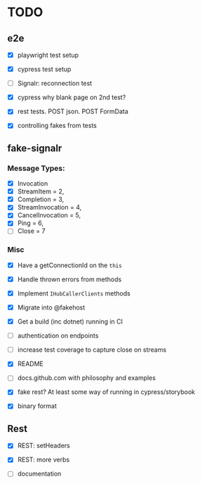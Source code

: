 # TODO

## e2e

- [x] playwright test setup
- [x] cypress test setup
- [ ] Signalr: reconnection test 
- [x] cypress why blank page on 2nd test? 
- [x] rest tests. POST json. POST FormData
- [x] controlling fakes from tests


## fake-signalr

### Message Types:

- [x] Invocation
- [x] StreamItem = 2,
- [x] Completion = 3,
- [x] StreamInvocation = 4,
- [x] CancelInvocation = 5,
- [x] Ping = 6,
- [ ] Close = 7

### Misc 
- [x] Have a getConnectionId on the `this`
- [x] Handle thrown errors from methods
- [x] Implement `IHubCallerClients` methods
- [x] Migrate into @fakehost
- [x] Get a build (inc dotnet) running in CI
- [ ] authentication on endpoints
- [ ] increase test coverage to capture close on streams
- [x] README
- [ ] docs.github.com with philosophy and examples
- [x] fake rest? At least some way of running in cypress/storybook
- [x] binary format


## Rest

- [x] REST: setHeaders
- [x] REST: more verbs
- [ ] documentation



